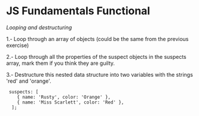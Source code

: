 # JS Fundamentals Functional

_Looping and destructuring_

1.- Loop through an array of objects (could be the same from the previous exercise)

2.- Loop through all the properties of the suspect objects in the suspects array, mark them if you think they are guilty.

3.- Destructure this nested data structure into two variables with the strings 'red' and 'orange'.
````
 suspects: [
    { name: 'Rusty', color: 'Orange' },
    { name: 'Miss Scarlett', color: 'Red' },
  ];
````
